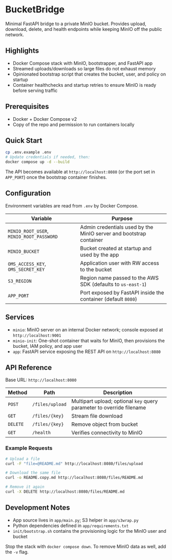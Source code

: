 # BucketBridge

Minimal FastAPI bridge to a private MinIO bucket. Provides upload, download, delete, and health endpoints while keeping MinIO off the public network.

## Highlights
- Docker Compose stack with MinIO, bootstrapper, and FastAPI app
- Streamed uploads/downloads so large files do not exhaust memory
- Opinionated bootstrap script that creates the bucket, user, and policy on startup
- Container healthchecks and startup retries to ensure MinIO is ready before serving traffic

## Prerequisites
- Docker + Docker Compose v2
- Copy of the repo and permission to run containers locally

## Quick Start
```bash
cp .env.example .env
# Update credentials if needed, then:
docker compose up -d --build
```

The API becomes available at `http://localhost:8080` (or the port set in `APP_PORT`) once the bootstrap container finishes.

## Configuration
Environment variables are read from `.env` by Docker Compose.

| Variable | Purpose |
| --- | --- |
| `MINIO_ROOT_USER`, `MINIO_ROOT_PASSWORD` | Admin credentials used by the MinIO server and bootstrap container |
| `MINIO_BUCKET` | Bucket created at startup and used by the app |
| `OMS_ACCESS_KEY`, `OMS_SECRET_KEY` | Application user with RW access to the bucket |
| `S3_REGION` | Region name passed to the AWS SDK (defaults to `us-east-1`) |
| `APP_PORT` | Port exposed by FastAPI inside the container (default `8080`) |

## Services
- `minio`: MinIO server on an internal Docker network; console exposed at `http://localhost:9001`
- `minio-init`: One-shot container that waits for MinIO, then provisions the bucket, IAM policy, and app user
- `app`: FastAPI service exposing the REST API on `http://localhost:8080`

## API Reference
Base URL: `http://localhost:8080`

| Method | Path | Description |
| --- | --- | --- |
| `POST` | `/files/upload` | Multipart upload; optional `key` query parameter to override filename |
| `GET` | `/files/{key}` | Stream file download |
| `DELETE` | `/files/{key}` | Remove object from bucket |
| `GET` | `/health` | Verifies connectivity to MinIO |

### Example Requests
```bash
# Upload a file
curl -F "file=@README.md" http://localhost:8080/files/upload

# Download the same file
curl -o README.copy.md http://localhost:8080/files/README.md

# Remove it again
curl -X DELETE http://localhost:8080/files/README.md
```

## Development Notes
- App source lives in `app/main.py`; S3 helper in `app/s3wrap.py`
- Python dependencies defined in `app/requirements.txt`
- `init/bootstrap.sh` contains the provisioning logic for the MinIO user and bucket

Stop the stack with `docker compose down`. To remove MinIO data as well, add the `-v` flag.
